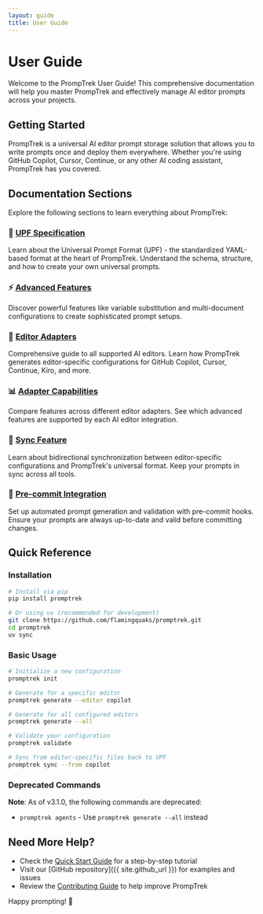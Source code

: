 ```yaml
---
layout: guide
title: User Guide
---
```


# User Guide

Welcome to the PrompTrek User Guide! This comprehensive documentation will help you master PrompTrek and effectively manage AI editor prompts across your projects.

## Getting Started

PrompTrek is a universal AI editor prompt storage solution that allows you to write prompts once and deploy them everywhere. Whether you're using GitHub Copilot, Cursor, Continue, or any other AI coding assistant, PrompTrek has you covered.

## Documentation Sections

Explore the following sections to learn everything about PrompTrek:

### 📘 [UPF Specification](user-guide/upf-specification.html)
Learn about the Universal Prompt Format (UPF) - the standardized YAML-based format at the heart of PrompTrek. Understand the schema, structure, and how to create your own universal prompts.

### ⚡ [Advanced Features](user-guide/advanced-features.html)
Discover powerful features like variable substitution and multi-document configurations to create sophisticated prompt setups.

### 🔌 [Editor Adapters](user-guide/adapters.html)
Comprehensive guide to all supported AI editors. Learn how PrompTrek generates editor-specific configurations for GitHub Copilot, Cursor, Continue, Kiro, and more.

### 📊 [Adapter Capabilities](user-guide/adapter-capabilities.html)
Compare features across different editor adapters. See which advanced features are supported by each AI editor integration.

### 🔄 [Sync Feature](user-guide/sync.html)
Learn about bidirectional synchronization between editor-specific configurations and PrompTrek's universal format. Keep your prompts in sync across all tools.

### 🔗 [Pre-commit Integration](user-guide/pre-commit.html)
Set up automated prompt generation and validation with pre-commit hooks. Ensure your prompts are always up-to-date and valid before committing changes.

## Quick Reference

### Installation

```bash
# Install via pip
pip install promptrek

# Or using uv (recommended for development)
git clone https://github.com/flamingquaks/promptrek.git
cd promptrek
uv sync
```

### Basic Usage

```bash
# Initialize a new configuration
promptrek init

# Generate for a specific editor
promptrek generate --editor copilot

# Generate for all configured editors
promptrek generate --all

# Validate your configuration
promptrek validate

# Sync from editor-specific files back to UPF
promptrek sync --from copilot
```

### Deprecated Commands

**Note**: As of v3.1.0, the following commands are deprecated:
- `promptrek agents` - Use `promptrek generate --all` instead

## Need More Help?

- Check the [Quick Start Guide](quick-start.html) for a step-by-step tutorial
- Visit our [GitHub repository]({{ site.github_url }}) for examples and issues
- Review the [Contributing Guide](contributing.html) to help improve PrompTrek

Happy prompting! 🚀
